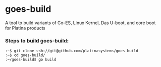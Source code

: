 # goes-build
A tool to build variants of Go-ES, Linux Kernel, Das U-boot, and core boot for Platina products

### Steps to build goes-build:
```
:~$ git clone ssh://git@github.com/platinasystems/goes-build
:~$ cd goes-build/
:~/goes-build$ go build
```
